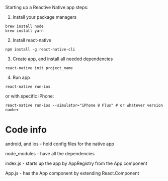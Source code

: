 Starting up a Reactive Native app steps:

1. Install your package managers
```
brew install node
brew install yarn
```

2. Install react-native
```
npm install -g react-native-cli
```

3. Create app, and install all needed dependencies
```
react-native init project_name
```

4. Run app
```
react-native run-ios
```
or with specific iPhone:
```
react-native run-ios --simulator="iPhone 8 Plus" # or whatever version number
```

# Code info
android, and ios - hold config files for the native app

node_modules - have all the dependencies

index.js - starts up the app by AppRegistry from the App component

App.js - has the App component by extending React.Component
